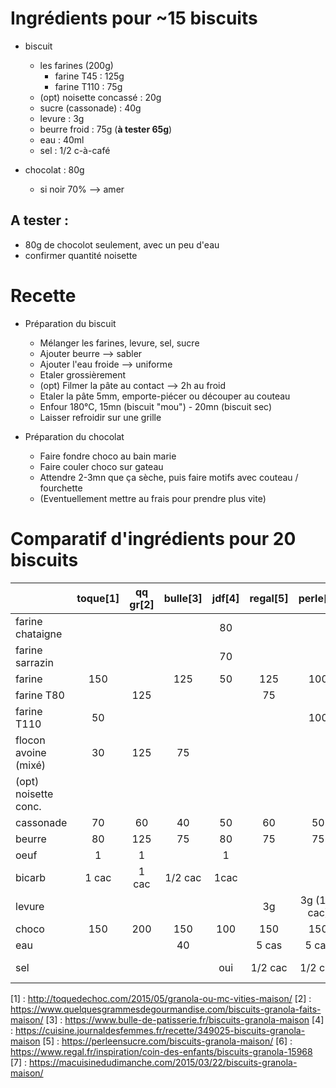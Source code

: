 
# Ingrédients pour ~15 biscuits

- biscuit
    - les farines (200g)
        - farine T45    : 125g
        - farine T110   : 75g
    - (opt) noisette concassé : 20g
    - sucre (cassonade) : 40g
    - levure            : 3g
    - beurre froid      : 75g   (**à tester 65g**)
    - eau               : 40ml
    - sel               : 1/2 c-à-café

- chocolat : 80g 
    - si noir 70% --> amer

## A tester : 
- 80g de chocolot seulement, avec un peu d'eau
- confirmer quantité noisette

# Recette
- Préparation du biscuit
    - Mélanger les farines, levure, sel, sucre
    - Ajouter beurre --> sabler
    - Ajouter l'eau froide --> uniforme
    - Etaler grossièrement
    - (opt) Filmer la pâte au contact --> 2h au froid
    - Etaler la pâte 5mm, emporte-piécer ou découper au couteau
    - Enfour 180°C, 15mn (biscuit "mou") - 20mn (biscuit sec)
    - Laisser refroidir sur une grille

- Préparation du chocolat
    - Faire fondre choco au bain marie
    - Faire couler choco sur gateau
    - Attendre 2-3mn que ça sèche, puis faire motifs avec couteau / fourchette
    - (Eventuellement mettre au frais pour prendre plus vite)


# Comparatif d'ingrédients pour 20 biscuits

|                      | toque[1] | qq gr[2] | bulle[3] | jdf[4] | regal[5] |   perle[6]   | dim[7]  |  test   |
| :------------------- | :------: | :------: | :------: | :----: | :------: | :----------: | :-----: | :-----: |
| farine chataigne     |          |          |          |   80   |          |              |         |         |
| farine sarrazin      |          |          |          |   70   |          |              |         |         |
| farine               |   150    |          |   125    |   50   |   125    |     100      |   125   |   125   |
| farine T80           |          |   125    |          |        |    75    |              |         |         |
| farine T110          |    50    |          |          |        |          |     100      |   75    |   75    |
| flocon avoine (mixé) |    30    |   125    |    75    |        |          |              |         |         |
| (opt) noisette conc. |          |          |          |        |          |              |         |  20(*)  |
| cassonade            |    70    |    60    |    40    |   50   |    60    |      50      |   60    |   40    |
| beurre               |    80    |   125    |    75    |   80   |    75    |      75      |   75    |   75    |
| oeuf                 |    1     |    1     |          |   1    |          |              |         |         |
| bicarb               |  1 cac   |  1 cac   | 1/2 cac  |  1cac  |          |              |         |         |
| levure               |          |          |          |        |    3g    | 3g (1/4 cac) |   3g    |   3g    |
| choco                |   150    |   200    |   150    |  100   |   150    |     150      |   150   | 150(*)  |
| eau                  |          |          |    40    |        |  5 cas   |    5 cas     |  5 cas  |  40ml   |
| sel                  |          |          |          |  oui   | 1/2 cac  |   1/2 cac    | 1/2 cac | 1/2 cac |



[1] : http://toquedechoc.com/2015/05/granola-ou-mc-vities-maison/
[2] : https://www.quelquesgrammesdegourmandise.com/biscuits-granola-faits-maison/
[3] : https://www.bulle-de-patisserie.fr/biscuits-granola-maison
[4] : https://cuisine.journaldesfemmes.fr/recette/349025-biscuits-granola-maison
[5] : https://perleensucre.com/biscuits-granola-maison/
[6] : https://www.regal.fr/inspiration/coin-des-enfants/biscuits-granola-15968
[7] : https://macuisinedudimanche.com/2015/03/22/biscuits-granola-maison/